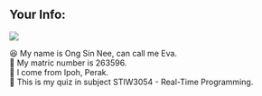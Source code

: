 ## Your Info:  

<img src="https://github.com/STIW3054-A201/assignment-1-evaongsn/blob/master/images/ProfilePicture.jpg?raw=true">  

😆 My name is Ong Sin Nee, can call me Eva.  
🔢 My matric number is 263596.  
 📍 I come from Ipoh, Perak.  
📄 This is my quiz in subject STIW3054 - Real-Time Programming.

